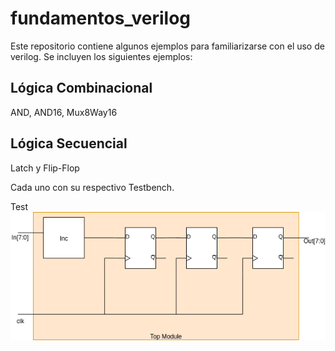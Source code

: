 # fundamentos_verilog

Este repositorio contiene algunos ejemplos para familiarizarse con el uso de verilog.
Se incluyen los siguientes ejemplos:
## Lógica Combinacional
AND, AND16, Mux8Way16
## Lógica Secuencial
Latch y Flip-Flop

Cada uno con su respectivo Testbench.

Test ![Image](Inc_with_FF.png)
